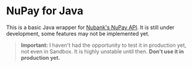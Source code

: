 # NuPay for Java

This is a basic Java wrapper for [Nubank's NuPay API](https://docs.nupaybusiness.com.br/#/checkout/). It is still under development, some features may not be implemented yet.

> **Important:** I haven't had the opportunity to test it in production yet, not even in Sandbox. It is highly unstable until then. **Don't use it in production yet.**

